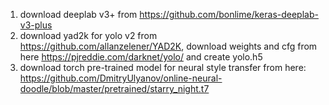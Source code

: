 1. download deeplab v3+ from https://github.com/bonlime/keras-deeplab-v3-plus
2. download yad2k for yolo v2 from https://github.com/allanzelener/YAD2K, download weights and cfg from here https://pjreddie.com/darknet/yolo/ and create yolo.h5
3. download torch pre-trained model for neural style transfer from here: https://github.com/DmitryUlyanov/online-neural-doodle/blob/master/pretrained/starry_night.t7